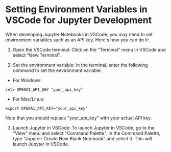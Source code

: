 # Setting Environment Variables in VSCode for Jupyter Development

When developing Jupyter Notebooks in VSCode, you may need to set environment variables such as an API key. Here's how you can do it:

1. Open the VSCode terminal: Click on the "Terminal" menu in VSCode and select "New Terminal".

2. Set the environment variable: In the terminal, enter the following command to set the environment variable:

  - For Windows:

  ```shell
  setx OPENAI_API_KEY "your_api_key"
  ```

  - For Mac/Linux:
    
  ```shell
  export OPENAI_API_KEY="your_api_key"
  ```
  Note that you should replace "your_api_key" with your actual API key.

3. Launch Jupyter in VSCode: To launch Jupyter in VSCode, go to the "View" menu and select "Command Palette". In the Command Palette, type "Jupyter: Create New Blank Notebook" and select it. This will launch Jupyter in VSCode.


